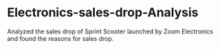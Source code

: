 # Electronics-sales-drop-Analysis
Analyzed the sales drop of Sprint Scooter launched by Zoom Electronics and found the reasons for sales drop.
